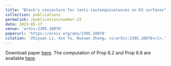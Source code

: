 ```yaml
---
title: "Bloch's conjecture for (anti-)autoequivalences on K3 surfaces"
collection: publications
permalink: /publication/number-23
date: 2023-05-17
venue: 'arXiv:2305.10078'
paperurl: 'https://arxiv.org/abs/2305.10078'
citation: 'Zhiyuan Li, Xun Yu, Ruxuan Zhang; <i>arXiv:2305.10078</i>.'
---
```


Download paper [here](https://arxiv.org/abs/2305.10078). The computation of Prop 6.2 and Prop 6.8 are available [here](https://scms-lzy.github.io/files/bloch-computation2.pdf).
